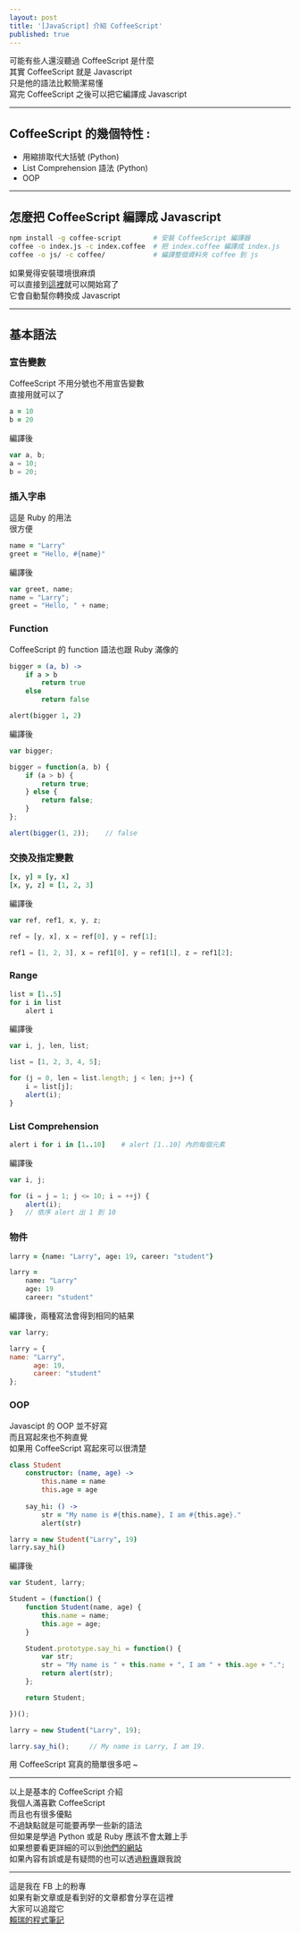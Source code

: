 ```yaml
---
layout: post
title: '[JavaScript] 介紹 CoffeeScript'
published: true
---
```


可能有些人還沒聽過 CoffeeScript 是什麼<br>
其實 CoffeeScript 就是 Javascript<br>
只是他的語法比較簡潔易懂<br>
寫完 CoffeeScript 之後可以把它編譯成 Javascript<br>

---

## CoffeeScript 的幾個特性 :
- 用縮排取代大括號 (Python)
- List Comprehension 語法 (Python)
- OOP

---

## 怎麼把 CoffeeScript 編譯成 Javascript
```bash
npm install -g coffee-script        # 安裝 CoffeeScript 編譯器
coffee -o index.js -c index.coffee  # 把 index.coffee 編譯成 index.js
coffee -o js/ -c coffee/            # 編譯整個資料夾 coffee 到 js
```
如果覺得安裝環境很麻煩<br>
可以直接到<a href="http://coffeescript.org/#try:alert%20%22Hello%20CoffeeScript!%22" target="_blank">這裡</a>就可以開始寫了<br>
它會自動幫你轉換成 Javascript<br>

---

## 基本語法

### 宣告變數
CoffeeScript 不用分號也不用宣告變數<br>
直接用就可以了<br>

```coffeescript
a = 10
b = 20
```

編譯後

```js
var a, b;
a = 10;
b = 20;
```

### 插入字串
這是 Ruby 的用法<br>
很方便<br>

```coffeescript
name = "Larry"
greet = "Hello, #{name}"
```

編譯後

```js
var greet, name;
name = "Larry";
greet = "Hello, " + name;
```

### Function
CoffeeScript 的 function 語法也跟 Ruby 滿像的

```coffeescript
bigger = (a, b) ->
    if a > b
        return true
    else
        return false

alert(bigger 1, 2)
```

編譯後

```js
var bigger;

bigger = function(a, b) {
    if (a > b) {
        return true;
    } else {
        return false;
    }
};

alert(bigger(1, 2));    // false
```

### 交換及指定變數
```coffeescript
[x, y] = [y, x]
[x, y, z] = [1, 2, 3]
```

編譯後

```js
var ref, ref1, x, y, z;

ref = [y, x], x = ref[0], y = ref[1];

ref1 = [1, 2, 3], x = ref1[0], y = ref1[1], z = ref1[2];
```

### Range
```coffeescript
list = [1..5]
for i in list
    alert i
```

編譯後

```js
var i, j, len, list;

list = [1, 2, 3, 4, 5];

for (j = 0, len = list.length; j < len; j++) {
    i = list[j];
    alert(i);
}
```

### List Comprehension
```coffeescript
alert i for i in [1..10]    # alert [1..10] 內的每個元素
```

編譯後

```js
var i, j;

for (i = j = 1; j <= 10; i = ++j) {
    alert(i);
}   // 依序 alert 出 1 到 10
```

### 物件

```coffeescript
larry = {name: "Larry", age: 19, career: "student"}

larry =
    name: "Larry"
    age: 19
    career: "student"
```

編譯後，兩種寫法會得到相同的結果

```js
var larry;

larry = {
name: "Larry",
      age: 19,
      career: "student"
};
```

### OOP
Javascipt 的 OOP 並不好寫<br>
而且寫起來也不夠直覺<br>
如果用 CoffeeScript 寫起來可以很清楚<br>

```coffeescript
class Student
    constructor: (name, age) ->
        this.name = name
        this.age = age
    
    say_hi: () ->
        str = "My name is #{this.name}, I am #{this.age}."
        alert(str)

larry = new Student("Larry", 19)
larry.say_hi()
```

編譯後

```js
var Student, larry;

Student = (function() {
    function Student(name, age) {
        this.name = name;
        this.age = age;
    }

    Student.prototype.say_hi = function() {
        var str;
        str = "My name is " + this.name + ", I am " + this.age + ".";
        return alert(str);
    };

    return Student;

})();

larry = new Student("Larry", 19);

larry.say_hi();     // My name is Larry, I am 19.
```

用 CoffeeScript 寫真的簡單很多吧 ~<br>

---

以上是基本的 CoffeeScript 介紹<br>
我個人滿喜歡 CoffeeScript <br>
而且也有很多優點<br>
不過缺點就是可能要再學一些新的語法<br>
但如果是學過 Python 或是 Ruby 應該不會太難上手<br>
如果想要看更詳細的可以到<a href="http://coffeescript.org/#try:alert%20%22Hello%20CoffeeScript!%22" target="_blank">他們的網站</a><br>
如果內容有誤或是有疑問的也可以透過[粉專](https://www.facebook.com/賴瑞的程式筆記-1755838524703270/)跟我說<br>

---
這是我在 FB 上的粉專<br>
如果有新文章或是看到好的文章都會分享在這裡<br>
大家可以追蹤它<br>
[賴瑞的程式筆記](https://www.facebook.com/賴瑞的程式筆記-1755838524703270/)<br>



